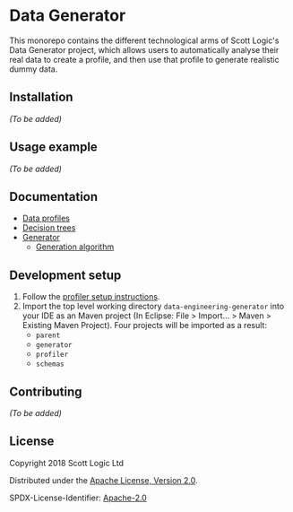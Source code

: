 <!-- Badges go here (see [shields.io](https://shields.io/), for examples). -->

# Data Generator

This monorepo contains the different technological arms of Scott Logic's Data Generator project, which allows users to automatically analyse their real data to create a profile, and then use that profile to generate realistic dummy data.

## Installation

_(To be added)_

## Usage example

<!-- A few motivating and useful examples of how your project can be used. Spice this up with code blocks and potentially screenshots / videos ([LiceCap](https://www.cockos.com/licecap/) is great for this kind of thing) -->

_(To be added)_

## Documentation

* [Data profiles](./docs/Profiles.md)
* [Decision trees](./docs/DecisionTrees/DecisionTrees.md)
* [Generator](./generator/README.md)
  * [Generation algorithm](./generator/docs/GenerationAlgorithm.md)

## Development setup

1) Follow the [profiler setup instructions](profiler/README.md).
2) Import the top level working directory `data-engineering-generator` into your IDE as an Maven project (In Eclipse: File > Import... > Maven > Existing Maven Project).  Four projects will be imported as a result:
   - `parent`
   - `generator`
   - `profiler`
   - `schemas` 

## Contributing

_(To be added)_

## License

Copyright 2018 Scott Logic Ltd

Distributed under the [Apache License, Version 2.0](http://www.apache.org/licenses/LICENSE-2.0).

SPDX-License-Identifier: [Apache-2.0](https://spdx.org/licenses/Apache-2.0)
